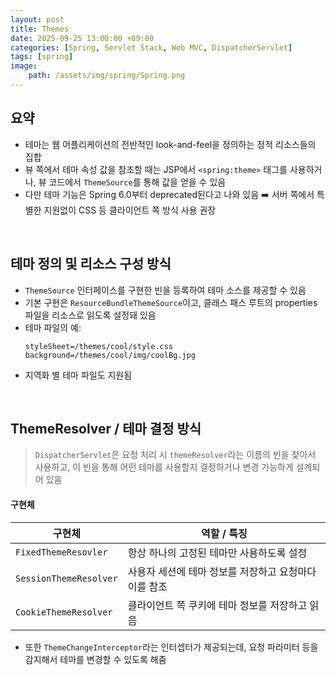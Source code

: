 ```yaml
---
layout: post
title: Themes
date: 2025-09-25 13:00:00 +09:00
categories: [Spring, Servlet Stack, Web MVC, DispatcherServlet]
tags: [spring]
image:
    path: /assets/img/spring/Spring.png
---
```


## 요약

- 테마는 웹 어플리케이션의 전반적인 look-and-feel을 정의하는 정적 리소스들의 집합
- 뷰 쪽에서 테마 속성 값을 참조할 때는 JSP에서 `<spring:theme>` 태그를 사용하거나, 뷰 코드에서 `ThemeSource`를 통해 값을 얻을 수 있음
- 다만 테마 기능은 Spring 6.0부터 deprecated된다고 나와 있음 ➡️ 서버 쪽에서 특별한 지원없이 CSS 등 클라이언트 쪽 방식 사용 권장

<br>

## 테마 정의 및 리소스 구성 방식

- `ThemeSource` 인터페이스를 구현한 빈을 등록하여 테마 소스를 제공할 수 있음
- 기본 구현은 `ResourceBundleThemeSource`이고, 클래스 패스 루트의 properties 파일을 리소스로 읽도록 설정돼 있음
- 테마 파일의 예:
    ```properties
    styleSheet=/themes/cool/style.css  
    background=/themes/cool/img/coolBg.jpg  
    ```
- 지역화 별 테마 파일도 지원됨

<br>

## ThemeResolver / 테마 결정 방식

> `DispatcherServlet`은 요청 처리 시 `themeResolver`라는 이름의 빈을 찾아서 사용하고, 이 빈을 통해 어떤 테마를 사용할지 결정하거나 변경 가능하게 설계되어 있음

#### 구현체

| 구현체 | 역할 / 특징 |
|---|---|
| `FixedThemeResovler` | 항상 하나의 고정된 테마만 사용하도록 설정 |
| `SessionThemeResolver` | 사용자 세션에 테마 정보를 저장하고 요청마다 이를 참조 |
| `CookieThemeResolver` | 클라이언트 쪽 쿠키에 테마 정보를 저장하고 읽음 |

- 또한 `ThemeChangeInterceptor`라는 인터셉터가 제공되는데, 요청 파라미터 등을 감지해서 테마를 변경할 수 있도록 해줌